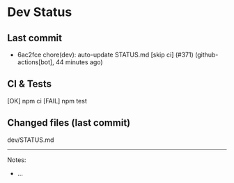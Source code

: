 # Dev Status

## Last commit
- 6ac2fce chore(dev): auto-update STATUS.md [skip ci] (#371) (github-actions[bot], 44 minutes ago)
## CI & Tests
[OK] npm ci
[FAIL] npm test

## Changed files (last commit)
dev/STATUS.md

---
Notes:
- ...
